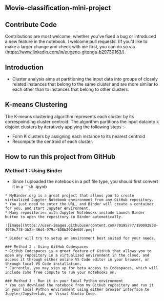 ## Movie-classification-mini-project

## Contribute Code
Contributions are most welcome, whether you’ve fixed a bug or introduced a new feature in the notebook. I welcome pull requests! (If you’d like to make a larger change and check with me first, you can do so via (https://www.linkedin.com/in/eugene-gitonga-b29730163/).

## Introduction
* Cluster analysis aims at partitioning the input data into groups of closely related instances that belong to the same cluster and are more
similar to each other than to instances that belong to other clusters.

## K-means Clustering
The K-means clustering algorithm represents each cluster by its correspoinding cluster centroid. The algorithm partitions the input datainto k disjoint clusters by iteratively applying the following steps :-
* Form K clusters by assigning each instance to its nearest centroid
* Recompute the centroid of each cluster.

## How to run this project from GitHub
### Method 1 : Using Binder
* Since I uploaded the notebook in a pdf file type, you should first convert it in a ```sh
.ipynb
```
* MyBinder.org is a great project that allows you to create virtualized Jupyter Notebook environment from any GitHub repository. 
* You just need to enter the URL, and Binder will create a container for you, and start Jupyter environment. 
* Many repositories with Jupyter Notebooks include Launch Binder button to open the repository in Binder automatically.

![image](https://user-images.githubusercontent.com/70195777/190092838-4040c7f5-3b2a-46d4-979a-858b292de60f.png)

* Binder will try to setup an environment best suited for your needs.

### Method 2 : Using GitHub Codespaces
* GitHub Codespaces is a great feature of GitHub that allows you to open any repository in a virtualized environment in the cloud, and access it through either online VS Code editor in your browser, or through local VS Code installation. 
* Currently, you may sign up for beta access to Codespaces, which will include some free compute to run your notebooks on.

### Method 3 : Run it in your local Python environment
* You can download the notebook from my GitHub repository and run it in your local Python environment using either browser interface to Jupyter/JupyterLab, or Visual Studio Code.

